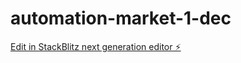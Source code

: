 # automation-market-1-dec

[Edit in StackBlitz next generation editor ⚡️](https://stackblitz.com/~/github.com/Ai-Nader/automation-market-1-dec)